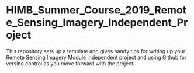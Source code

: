 # HIMB_Summer_Course_2019_Remote_Sensing_Imagery_Independent_Project

This repository sets up a template and gives handy tips for writing up your Remote Sensing Imagery Module independent project and using Github for versino control as you move forward with the project. 
